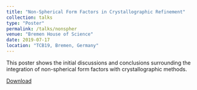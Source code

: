 ```yaml
---
title: "Non-Spherical Form Factors in Crystallographic Refinement"
collection: talks
type: "Poster"
permalink: /talks/nonspher
venue: "Bremen House of Science"
date: 2019-07-17
location: "TCB19, Bremen, Germany"
---
```


This poster shows the initial discussions and conclusions surrounding the integration of non-spherical form factors with crystallographic methods.

[Download](/files/LMNonSpher.pdf)
